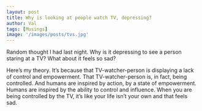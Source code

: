 ```yaml
---
layout: post
title: Why is looking at people watch TV, depressing?
author: Val
tags: [Musings]
image: '/images/posts/tvs.jpg'
---
```


Random thought I had last night. Why is it depressing to see a person staring at a TV? What about it feels so sad?

Here’s my theory. It’s because that TV-watcher-person is displaying a lack of control and empowerment. That TV-watcher-person is, in fact, being controlled. And humans are inspired by action, by a state of empowerment. Humans are inspired by the ability to control and influence. When you are being controlled by the TV, it’s like your life isn’t your own and that feels sad. 
 